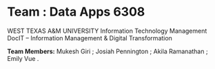 # Team : Data Apps 6308
WEST TEXAS A&M UNIVERSITY
Information Technology Management
DocIT – Information Management & Digital Transformation

**Team Members:**
Mukesh Giri ;
Josiah Pennington ;
Akila Ramanathan ;
Emily Vue .

